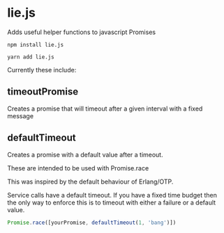 # lie.js
Adds useful helper functions to javascript Promises

```
npm install lie.js

yarn add lie.js
```

Currently these include:

## timeoutPromise

 Creates a promise that will timeout after a given interval with a fixed message

## defaultTimeout 

Creates a promise with a default value after a timeout.

These are intended to be used with Promise.race

This was inspired by the default behaviour of Erlang/OTP.

Service calls have a default timeout. If you have a fixed time budget then the only way to enforce this is to timeout with either a failure or a default value.

```javascript
Promise.race([yourPromise, defaultTimeout(1, 'bang')])
```
